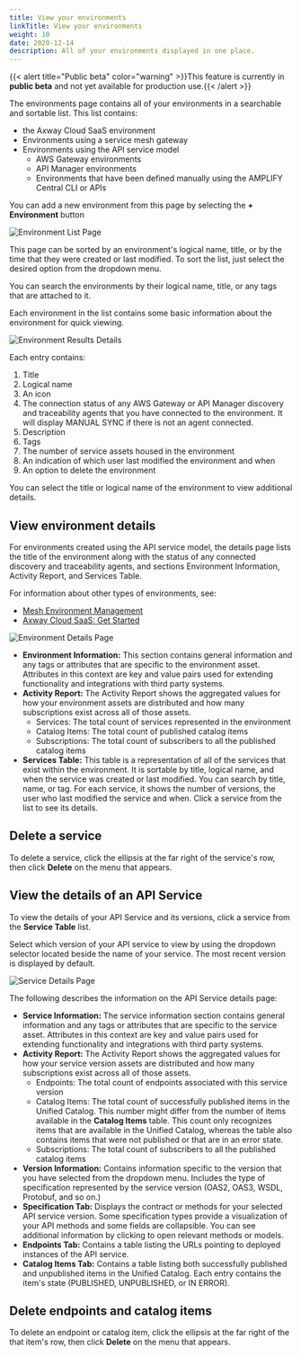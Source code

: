 ```yaml
---
title: View your environments
linkTitle: View your environments
weight: 10
date: 2020-12-14
description: All of your environments displayed in one place.
---
```


{{< alert title="Public beta" color="warning" >}}This feature is currently in **public beta** and not yet available for production use.{{< /alert >}}

The environments page contains all of your environments in a searchable and sortable list. This list contains:

* the Axway Cloud SaaS environment
* Environments using a service mesh gateway
* Environments using the API service model
    * AWS Gateway environments
    * API Manager environments
    * Environments that have been defined manually using the AMPLIFY Central CLI or APIs

You can add a new environment from this page by selecting the **+ Environment** button

![Environment List Page](/Images/central/EnvironmentListPage.png)

This page can be sorted by an environment's logical name, title, or by the time that they were created or last modified. To sort the list, just select the desired option from the dropdown menu.

You can search the environments by their logical name, title, or any tags that are attached to it.

Each environment in the list contains some basic information about the environment for quick viewing.

![Environment Results Details](/Images/central/EnvironmentListResult.png)

Each entry contains:

1. Title
2. Logical name
3. An icon
4. The connection status of any AWS Gateway or API Manager discovery and traceability agents that you have connected to the environment.  It will display MANUAL SYNC if there is not an agent connected.
5. Description
6. Tags
7. The number of service assets housed in the environment
8. An indication of which user last modified the environment and when
9. An option to delete the environment

You can select the title or logical name of the environment to view additional details.

## View environment details

For environments created using the API service model, the details page lists the title of the environment along with the status of any connected discovery and traceability agents, and sections Environment Information, Activity Report, and Services Table.

For information about other types of environments, see:

* [Mesh Environment Management](/docs/central/mesh_management/index/)
* [Axway Cloud SaaS: Get Started](/docs/central/quickstart/index/)

![Environment Details Page](/Images/central/EnvironmentDetailsPage.png)

* **Environment Information:** This section contains general information and any tags or attributes that are specific to the environment asset. Attributes in this context are key and value pairs used for extending functionality and integrations with third party systems.
* **Activity Report:** The Activity Report shows the aggregated values for how your environment assets are distributed and how many subscriptions exist across all of those assets.
    * Services: The total count of services represented in the environment
    * Catalog Items: The total count of published catalog items
    * Subscriptions: The total count of subscribers to all the published catalog items
* **Services Table:** This table is a representation of all of the services that exist within the environment. It is sortable by title, logical name, and when the service was created or last modified. You can search by title, name, or tag. For each service, it shows the number of versions, the user who last modified the service and when. Click a service from the list to see its details.

## Delete a service

To delete a service, click the ellipsis at the far right of the service's row, then click **Delete** on the menu that appears.

## View the details of an API Service

To view the details of your API Service and its versions, click a service from the **Service Table** list.

Select which version of your API service to view by using the dropdown selector located beside the name of your service.  The most recent version is displayed by default.

![Service Details Page](/Images/central/ServiceDetailsPage.png)

The following describes the information on the API Service details page:

* **Service Information:** The service information section contains general information and any tags or attributes that are specific to the service asset. Attributes in this context are key and value pairs used for extending functionality and integrations with third party systems.
* **Activity Report:** The Activity Report shows the aggregated values for how your service version assets are distributed and how many subscriptions exist across all of those assets.
    * Endpoints: The total count of endpoints associated with this service version
    * Catalog Items: The total count of successfully published items in the Unified Catalog. This number might differ from the number of items available in the **Catalog Items** table. This count only recognizes items that are available in the Unified Catalog, whereas the table also contains items that were not published or that are in an error state.
    * Subscriptions: The total count of subscribers to all the published catalog items
* **Version Information:** Contains information specific to the version that you have selected from the dropdown menu. Includes the type of specification represented by the service version (OAS2, OAS3, WSDL, Protobuf, and so on.)
* **Specification Tab:** Displays the contract or methods for your selected API service version. Some specification types provide a visualization of your API methods and some fields are collapsible. You can see additional information by clicking to open relevant methods or models.
* **Endpoints Tab:** Contains a table listing the URLs pointing to deployed instances of the API service.
* **Catalog Items Tab:** Contains a table listing both successfully published and unpublished items in the Unified Catalog. Each entry contains the item's state (PUBLISHED, UNPUBLISHED, or IN ERROR).

## Delete endpoints and catalog items

To delete an endpoint or catalog item, click the ellipsis at the far right of the that item's row, then click **Delete** on the menu that appears.
